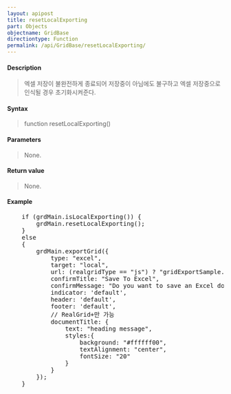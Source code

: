 ```yaml
---
layout: apipost
title: resetLocalExporting
part: Objects
objectname: GridBase
directiontype: Function
permalink: /api/GridBase/resetLocalExporting/
---
```



#### Description

> 엑셀 저장이 불완전하게 종료되어 저장중이 아님에도 불구하고 엑셀 저장중으로 인식될 경우 초기화시켜준다.

#### Syntax

> function resetLocalExporting()

#### Parameters

> None.

#### Return value

> None.

#### Example

<pre class="prettyprint">
	if (grdMain.isLocalExporting()) {
		grdMain.resetLocalExporting();
	}
	else
	{
		grdMain.exportGrid({
			type: "excel",
			target: "local",
			url: (realgridType == "js") ? "gridExportSample.xlsx" : "gridExportSample.xls",
			confirmTitle: "Save To Excel",
			confirmMessage: "Do you want to save an Excel document?", 
			indicator: 'default',
			header: 'default',
			footer: 'default',
			// RealGrid+만 가능
			documentTitle: { 
				text: "heading message", 
				styles:{
					background: "#ffffff00",
					textAlignment: "center",
					fontSize: "20"
				}
			}
		});
	}
</pre>




